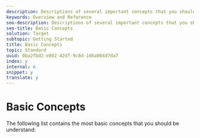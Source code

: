 ```yaml
---
description: Descriptions of several important concepts that you should understand before using Adobe Target.
keywords: Overview and Reference
seo-description: Descriptions of several important concepts that you should understand before using Adobe Target.
seo-title: Basic Concepts
solution: Target
subtopic: Getting Started
title: Basic Concepts
topic: Standard
uuid: 0ba2fbd2-e802-42df-9c8d-1d6a004d7da7
index: y
internal: n
snippet: y
translate: y
---
```


# Basic Concepts

The following list contains the most basic concepts that you should be understand:
